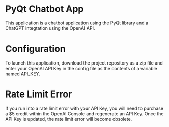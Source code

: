 # PyQt Chatbot App

This application is a chatbot application using the PyQt library and a ChatGPT integtation using the OpenAI API.

# Configuration

To launch this application, download the project repository as a zip file and enter your OpenAI API Key in the config file as the contents of a variable named API_KEY.

# Rate Limit Error

If you run into a rate limit error with your API Key, you will need to purchase a $5 credit within the OpenAI Console and regenerate an API Key. Once the API Key is updated, the rate limit error will become obsolete.



